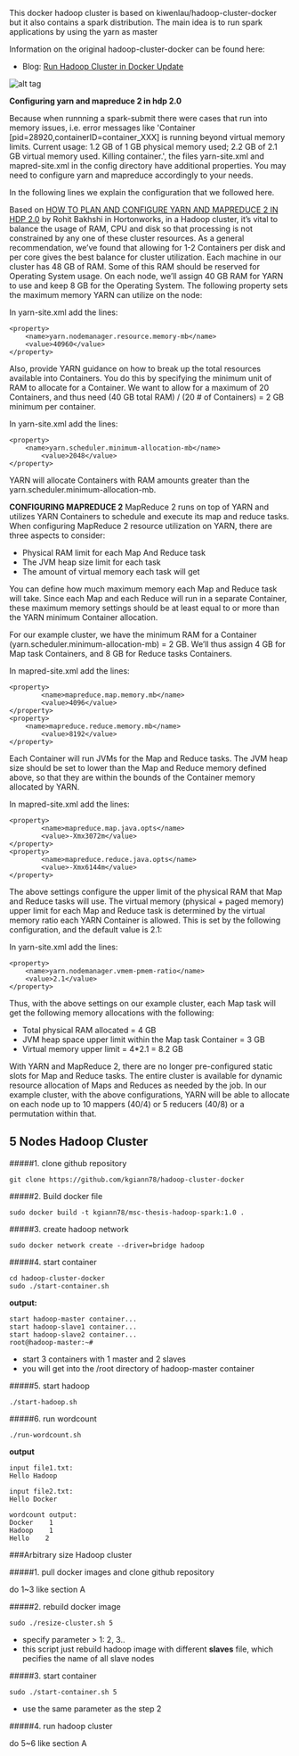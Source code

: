 This docker hadoop cluster is based on kiwenlau/hadoop-cluster-docker but it also contains a spark distribution. The main idea is to run spark applications by using the yarn as master
 
Information on the original hadoop-cluster-docker can be found here:

- Blog: [Run Hadoop Cluster in Docker Update](http://kiwenlau.com/2016/06/26/hadoop-cluster-docker-update-english/)

![alt tag](https://raw.githubusercontent.com/kiwenlau/hadoop-cluster-docker/master/hadoop-cluster-docker.png)

**Configuring yarn and mapreduce 2 in hdp 2.0**

Because when runnning a spark-submit there were cases that run into memory issues, i.e. error messages like 'Container [pid=28920,containerID=container_XXX] 
is running beyond virtual memory limits. Current usage: 1.2 GB of 1 GB physical memory used; 2.2 GB of 2.1 GB virtual memory used. Killing container.',
the files yarn-site.xml and mapred-site.xml in the config directory have additional properties. You may need to configure yarn and mapreduce accordingly
to your needs.

In the following lines we explain the configuration that we followed here.

Based on [HOW TO PLAN AND CONFIGURE YARN AND MAPREDUCE 2 IN HDP 2.0](https://hortonworks.com/blog/how-to-plan-and-configure-yarn-in-hdp-2-0/) by Rohit Bakhshi in Hortonworks,
 in a Hadoop cluster, it’s vital to balance the usage of RAM, CPU and disk so that processing is not constrained by any one of these cluster resources.
As a general recommendation, we’ve found that allowing for 1-2 Containers per disk and per core gives the best balance for cluster utilization.
Each machine in our cluster has 48 GB of RAM. Some of this RAM should be reserved for Operating System usage. 
On each node, we’ll assign 40 GB RAM for YARN to use and keep 8 GB for the Operating System. 
The following property sets the maximum memory YARN can utilize on the node:

In yarn-site.xml add the lines:
```
<property>
	<name>yarn.nodemanager.resource.memory-mb</name>
	<value>40960</value>
</property>
```

Also, provide YARN guidance on how to break up the total resources available into Containers.
You do this by specifying the minimum unit of RAM to allocate for a Container.
We want to allow for a maximum of 20 Containers, and thus need (40 GB total RAM) / (20 # of Containers) = 2 GB minimum per container.

In yarn-site.xml add the lines:
``` 
<property>
	<name>yarn.scheduler.minimum-allocation-mb</name>
        <value>2048</value>
</property>
```
YARN will allocate Containers with RAM amounts greater than the yarn.scheduler.minimum-allocation-mb.

**CONFIGURING MAPREDUCE 2**
MapReduce 2 runs on top of YARN and utilizes YARN Containers to schedule and execute its map and reduce tasks.
When configuring MapReduce 2 resource utilization on YARN, there are three aspects to consider:
* Physical RAM limit for each Map And Reduce task
* The JVM heap size limit for each task
* The amount of virtual memory each task will get

You can define how much maximum memory each Map and Reduce task will take.
Since each Map and each Reduce will run in a separate Container, 
these maximum memory settings should be at least equal to or more
than the YARN minimum Container allocation.

For our example cluster, we have the minimum RAM for a Container
(yarn.scheduler.minimum-allocation-mb) = 2 GB.
We’ll thus assign 4 GB for Map task Containers, and 8 GB for Reduce tasks Containers.

In mapred-site.xml add the lines:
```
<property>
        <name>mapreduce.map.memory.mb</name>
        <value>4096</value>
</property>
<property>
	<name>mapreduce.reduce.memory.mb</name>
        <value>8192</value>
</property>
```

Each Container will run JVMs for the Map and Reduce tasks. The JVM heap size 
should be set to lower than the Map and Reduce memory defined above, 
so that they are within the bounds of the Container memory allocated by YARN.

In mapred-site.xml add the lines:
```
<property>
        <name>mapreduce.map.java.opts</name>
        <value>-Xmx3072m</value>
</property>
<property>
        <name>mapreduce.reduce.java.opts</name>
        <value>-Xmx6144m</value>
</property>
```
The above settings configure the upper limit of the physical RAM that Map and Reduce tasks will use.
The virtual memory (physical + paged memory) upper limit for each Map and Reduce task is determined by the virtual 
memory ratio each YARN Container is allowed. This is set by the following configuration, and the default value is 2.1:

In yarn-site.xml add the lines:
```
<property>
	<name>yarn.nodemanager.vmem-pmem-ratio</name>
	<value>2.1</value>
</property>
```

Thus, with the above settings on our example cluster, each Map task will get the following memory allocations with the following:
* Total physical RAM allocated = 4 GB
* JVM heap space upper limit within the Map task Container = 3 GB
* Virtual memory upper limit = 4*2.1 = 8.2 GB

With YARN and MapReduce 2, there are no longer pre-configured static slots for Map and Reduce tasks.
The entire cluster is available for dynamic resource allocation of Maps and Reduces as needed by the job.
In our example cluster, with the above configurations, YARN will be able to allocate on each node up to
10 mappers (40/4) or 5 reducers (40/8) or a permutation within that.

## 5 Nodes Hadoop Cluster

#####1. clone github repository

```
git clone https://github.com/kgiann78/hadoop-cluster-docker
```
#####2. Build docker file

```
sudo docker build -t kgiann78/msc-thesis-hadoop-spark:1.0 .
```
#####3. create hadoop network

```
sudo docker network create --driver=bridge hadoop
```

#####4. start container

```
cd hadoop-cluster-docker
sudo ./start-container.sh
```

**output:**

```
start hadoop-master container...
start hadoop-slave1 container...
start hadoop-slave2 container...
root@hadoop-master:~# 
```
- start 3 containers with 1 master and 2 slaves
- you will get into the /root directory of hadoop-master container

#####5. start hadoop

```
./start-hadoop.sh
```

#####6. run wordcount

```
./run-wordcount.sh
```

**output**

```
input file1.txt:
Hello Hadoop

input file2.txt:
Hello Docker

wordcount output:
Docker    1
Hadoop    1
Hello    2
```

###Arbitrary size Hadoop cluster

#####1. pull docker images and clone github repository

do 1~3 like section A

#####2. rebuild docker image

```
sudo ./resize-cluster.sh 5
```
- specify parameter > 1: 2, 3..
- this script just rebuild hadoop image with different **slaves** file, which pecifies the name of all slave nodes


#####3. start container

```
sudo ./start-container.sh 5
```
- use the same parameter as the step 2

#####4. run hadoop cluster 

do 5~6 like section A

